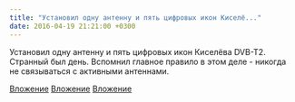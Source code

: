 ```yaml
---
title: "Установил одну антенну и пять цифровых икон Киселё..."
date: 2016-04-19 21:21:00 +0300
---
```


Установил одну антенну и пять цифровых икон Киселёва DVB-T2. Странный был день. Вспомнил главное правило в этом деле - никогда не связываться с активными антеннами.


[Вложение](/assets/vk_photos/1/t3b9FAlxK3k.jpg)
[Вложение](/assets/vk_photos/1/3N23InEGKs0.jpg)
[Вложение](/assets/vk_photos/1/QucfXUEVudk.jpg)
